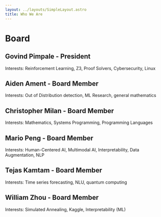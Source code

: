 ```yaml
---
layout: ../layouts/SimpleLayout.astro
title: Who We Are
---
```


# Board

## Govind Pimpale - President

Interests: Reinforcement Learning, Z3, Proof Solvers, Cybersecurity, Linux

## Aiden Ament - Board Member

Interests: Out of Distribution detection, ML Research, general mathematics

## Christopher Milan - Board Member

Interests: Mathematics, Systems Programming, Programming Languages

## Mario Peng - Board Member

Interests: Human-Centered AI, Multimodal AI, Interpretability, Data Augmentation, NLP

## Tejas Kamtam - Board Member

Interests: Time series forecasting, NLU, quantum computing

## William Zhou - Board Member

Interests: Simulated Annealing, Kaggle, Interpretability (ML)
